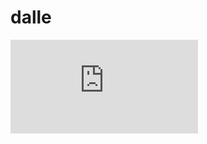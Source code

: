 # dalle

![e-book](https://dallery.gallery/wp-content/uploads/2022/07/The-DALL%C2%B7E-2-prompt-book-v1.01.pdf)
